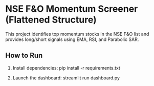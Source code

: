 # NSE F&O Momentum Screener (Flattened Structure)

This project identifies top momentum stocks in the NSE F&O list and provides long/short signals using EMA, RSI, and Parabolic SAR.

## How to Run

1. Install dependencies:
   pip install -r requirements.txt

2. Launch the dashboard:
   streamlit run dashboard.py